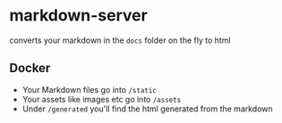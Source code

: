 # markdown-server

converts your markdown in the `docs` folder on the fly to html

## Docker

* Your Markdown files go into `/static`
* Your assets like images etc go into `/assets`
* Under `/generated` you'll find the html generated from the markdown
